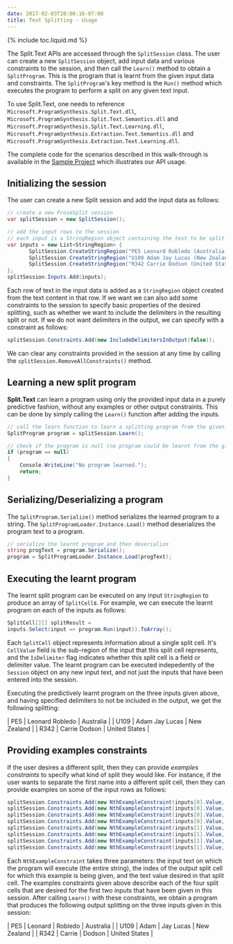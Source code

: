 ```yaml
---
date: 2017-02-03T20:00:16-07:00
title: Text Splitting - Usage
---
```

{% include toc.liquid.md %}

The Split.Text APIs are accessed through the `SplitSession` class. The user can create a new `SplitSession` object, add input data and various constraints to the session, and then call the `Learn()` method to obtain a `SplitProgram`. This is the program that is learnt from the given input data and constraints. The `SplitProgram`'s key method is the `Run()` method which executes the program to perform a split on any given text input. 

To use Split.Text, one needs to reference `Microsoft.ProgramSynthesis.Split.Text.dll`, `Microsoft.ProgramSynthesis.Split.Text.Semantics.dll`
and `Microsoft.ProgramSynthesis.Split.Text.Learning.dll`, `Microsoft.ProgramSynthesis.Extraction.Text.Semantics.dll` and `Microsoft.ProgramSynthesis.Extraction.Text.Learning.dll`.

The complete code for the scenarios described in this walk-through is available in the [Sample Project](https://github.com/Microsoft/prose/tree/master/Split.Text) which illustrates our API usage. 

## Initializing the session

The user can create a new Split session and add the input data as follows:

```csharp
// create a new ProseSplit session
var splitSession = new SplitSession();

// add the input rows to the session
// each input is a StringRegion object containing the text to be split
var inputs = new List<StringRegion> {
       SplitSession.CreateStringRegion("PE5 Leonard Robledo (Australia)"),
       SplitSession.CreateStringRegion("U109 Adam Jay Lucas (New Zealand)"),
       SplitSession.CreateStringRegion("R342 Carrie Dodson (United States)")
};
splitSession.Inputs.Add(inputs);
```

Each row of text in the input data is added as a `StringRegion` object created from the text content in that row. If we want we can also add some constraints to the session to specify basic properties of the desired splitting, such as whether we want to include the delimiters in the resulting split or not. If we do not want delimiters in the output, we can specify with a constraint as follows:

```csharp
splitSession.Constraints.Add(new IncludeDelimitersInOutput(false));
```

We can clear any constraints provided in the session at any time by calling the `splitSession.RemoveAllConstraints()` method. 

## Learning a new split program

**Split.Text** can learn a program using only the provided input data in a purely predictive fashion, without any examples or other output constraints. This can be done by simply calling the `Learn()` function after adding the inputs.

```csharp
// call the learn function to learn a splitting program from the given input examples
SplitProgram program = splitSession.Learn();

// check if the program is null (no program could be learnt from the given inputs)
if (program == null)
{
    Console.WriteLine("No program learned.");
    return;
}
``` 


## Serializing/Deserializing a program

The `SplitProgram.Serialize()` method serializes the learned program to a string. The `SplitProgramLoader.Instance.Load()` method deserializes the program text to a program.


```csharp
// serialize the learnt program and then deserialize
string progText = program.Serialize();
program = SplitProgramLoader.Instance.Load(progText);
```

## Executing the learnt program

The learnt split program can be executed on any input `StringRegion` to produce an array of `SplitCell`s. For example, we can execute the learnt program on each of the inputs as follows:

```csharp
SplitCell[][] splitResult = 
inputs.Select(input => program.Run(input)).ToArray();
```
Each `SplitCell` object represents information about a single split cell. It's `CellValue` field is the sub-region of the input that this split cell represents, and the `IsDelimiter` flag indicates whether this split cell is a field or delimiter value. The learnt program can be executed indepedently of the `Session` object on any new input text, and not just the inputs that have been entered into the session.

Executing the predictively learnt program on the three inputs given above, and having specified delimiters to not be included in the output, we get the following splitting:

|       PE5     |       Leonard Robledo |       Australia       |
|       U109    |       Adam Jay Lucas  |       New Zealand   |
|       R342    |       Carrie Dodson   |       United States   |



## Providing examples constraints

If the user desires a different split, then they can provide *examples constraints* to specify what kind of split they would like. For instance, if the user wants to separate the first name into a different split cell, then they can provide examples on some of the input rows as follows:

```csharp
splitSession.Constraints.Add(new NthExampleConstraint(inputs[0].Value, 0, "PE5"));
splitSession.Constraints.Add(new NthExampleConstraint(inputs[0].Value, 1, "Leonard"));
splitSession.Constraints.Add(new NthExampleConstraint(inputs[0].Value, 2, "Robledo"));
splitSession.Constraints.Add(new NthExampleConstraint(inputs[0].Value, 3, "Australia"));
splitSession.Constraints.Add(new NthExampleConstraint(inputs[1].Value, 0, "U109"));
splitSession.Constraints.Add(new NthExampleConstraint(inputs[1].Value, 1, "Adam"));
splitSession.Constraints.Add(new NthExampleConstraint(inputs[1].Value, 2, "Jay Lucas"));
splitSession.Constraints.Add(new NthExampleConstraint(inputs[1].Value, 3, "New Zealand"));
```

Each `NthExampleConstraint` takes three parameters: the input text on which the program will execute (the entire string), the index of the output split cell for which this example is being given, and the text value desired in that split cell. The examples constraints given above describe each of the four split cells that are desired for the first two inputs that have been given in this session. After calling `Learn()` with these constraints, we obtain a program that produces the following output splitting on the three inputs given in this session:

|      PE5     |       Leonard |       Robledo |       Australia       |
|      U109    |       Adam    |       Jay Lucas       |       New Zealand   |
|       R342    |       Carrie  |       Dodson  |       United States   |




